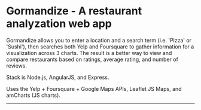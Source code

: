 # Gormandize - A restaurant analyzation web app

Gormandize allows you to enter a location and a search term (i.e. 'Pizza' or 'Sushi'), then searches both Yelp and Foursquare to gather information for a visualization across 3 charts. The result is a better way to view and compare restaurants based on ratings, average rating, and number of reviews.

Stack is Node.js, AngularJS, and Express.

Uses the Yelp + Foursquare + Google Maps APIs, Leaflet JS Maps, and amCharts (JS charts).


---

